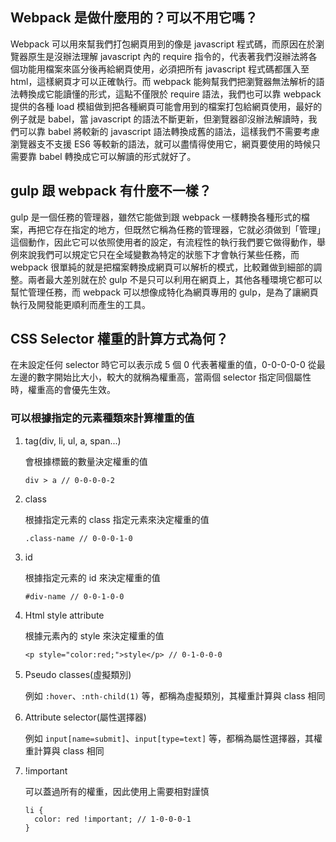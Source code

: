 ## Webpack 是做什麼用的？可以不用它嗎？

Webpack 可以用來幫我們打包網頁用到的像是 javascript 程式碼，而原因在於瀏覽器原生是沒辦法理解 javascript 內的 require 指令的，代表著我們沒辦法將各個功能用檔案來區分後再給網頁使用，必須把所有 javascript 程式碼都匯入至 html，這樣網頁才可以正確執行。而 webpack 能夠幫我們把瀏覽器無法解析的語法轉換成它能讀懂的形式，這點不僅限於 require 語法，我們也可以靠 webpack 提供的各種 load 模組做到把各種網頁可能會用到的檔案打包給網頁使用，最好的例子就是 babel，當 javascript 的語法不斷更新，但瀏覽器卻沒辦法解讀時，我們可以靠 babel 將較新的 javascript 語法轉換成舊的語法，這樣我們不需要考慮瀏覽器支不支援 ES6 等較新的語法，就可以盡情得使用它，網頁要使用的時候只需要靠 babel 轉換成它可以解讀的形式就好了。

## gulp 跟 webpack 有什麼不一樣？

gulp 是一個任務的管理器，雖然它能做到跟 webpack 一樣轉換各種形式的檔案，再把它存在指定的地方，但既然它稱為任務的管理器，它就必須做到「管理」這個動作，因此它可以依照使用者的設定，有流程性的執行我們要它做得動作，舉例來說我們可以規定它只在全域變數為特定的狀態下才會執行某些任務，而 webpack 很單純的就是把檔案轉換成網頁可以解析的模式，比較難做到細部的調整。兩者最大差別就在於 gulp 不是只可以利用在網頁上，其他各種環境它都可以幫忙管理任務，而 webpack 可以想像成特化為網頁專用的 gulp，是為了讓網頁執行及開發能更順利而產生的工具。


## CSS Selector 權重的計算方式為何？

在未設定任何 selector 時它可以表示成 5 個 0 代表著權重的值，0-0-0-0-0 從最左邊的數字開始比大小，較大的就稱為權重高，當兩個 selector 指定同個屬性時，權重高的會優先生效。

### 可以根據指定的元素種類來計算權重的值

1. tag(div, li, ul, a, span...)

   會根據標籤的數量決定權重的值

   ```
   div > a // 0-0-0-0-2
   ```

2. class

   根據指定元素的 class 指定元素來決定權重的值

   ```
   .class-name // 0-0-0-1-0
   ```

3. id

   根據指定元素的 id 來決定權重的值

   ```
   #div-name // 0-0-1-0-0
   ```

4. Html style attribute

   根據元素內的 style 來決定權重的值

   ```
   <p style="color:red;">style</p> // 0-1-0-0-0
   ```

5. Pseudo classes(虛擬類別)

   例如 `:hover`、`:nth-child(1)` 等，都稱為虛擬類別，其權重計算與 class 相同

6. Attribute selector(屬性選擇器)

   例如 `input[name=submit]`、`input[type=text]` 等，都稱為屬性選擇器，其權重計算與 class 相同

7. !important

   可以蓋過所有的權重，因此使用上需要相對謹慎

   ```
   li {
     color: red !important; // 1-0-0-0-1
   }
   ```

   

